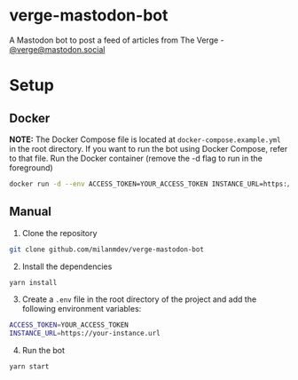 # verge-mastodon-bot
A Mastodon bot to post a feed of articles from The Verge - [@verge@mastodon.social](https://mastodon.social/@verge)

# Setup
## Docker
**NOTE:** The Docker Compose file is located at `docker-compose.example.yml` in the root directory. If you want to run the bot using Docker Compose, refer to that file.
Run the Docker container (remove the -d flag to run in the foreground)
```bash
docker run -d --env ACCESS_TOKEN=YOUR_ACCESS_TOKEN INSTANCE_URL=https://your-instance.url --name verge-mastodon-bot ghcr.io/milanmdev/verge-mastodon-bot
```
## Manual
1. Clone the repository
```bash
git clone github.com/milanmdev/verge-mastodon-bot
```
2. Install the dependencies
```bash
yarn install
```
3. Create a `.env` file in the root directory of the project and add the following environment variables:
```bash
ACCESS_TOKEN=YOUR_ACCESS_TOKEN
INSTANCE_URL=https://your-instance.url
```
4. Run the bot
```bash
yarn start
```